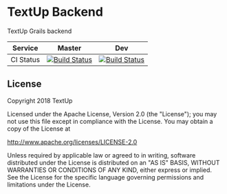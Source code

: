 # TextUp Backend

TextUp Grails backend

| Service | Master | Dev |
| --- | --- | --- |
| CI Status | [![Build Status](https://travis-ci.org/TextUp/textup-backend.svg?branch=master)](https://travis-ci.org/TextUp/textup-backend) | [![Build Status](https://travis-ci.org/TextUp/textup-backend.svg?branch=dev)](https://travis-ci.org/TextUp/textup-backend) |

## License

Copyright 2018 TextUp

Licensed under the Apache License, Version 2.0 (the "License");
you may not use this file except in compliance with the License.
You may obtain a copy of the License at

  http://www.apache.org/licenses/LICENSE-2.0

Unless required by applicable law or agreed to in writing, software
distributed under the License is distributed on an "AS IS" BASIS,
WITHOUT WARRANTIES OR CONDITIONS OF ANY KIND, either express or implied.
See the License for the specific language governing permissions and
limitations under the License.
